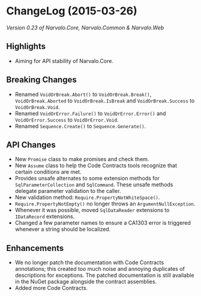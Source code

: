 ChangeLog (2015-03-26)
======================

_Version 0.23 of Narvalo.Core, Narvalo.Common & Narvalo.Web_

## Highlights
- Aiming for API stability of Narvalo.Core.

## Breaking Changes
- Renamed `VoidOrBreak.Abort()` to `VoidOrBreak.Break()`, `VoidOrBreak.Aborted` to `VoidOrBreak.IsBreak`
  and `VoidOrBreak.Success` to `VoidOrBreak.Void`.
- Renamed `VoidOrError.Failure()` to `VoidOrError.Error()` and `VoidOrError.Success` to `VoidOrError.Void`.
- Renamed `Sequence.Create()` to `Sequence.Generate()`.

## API Changes
- New `Promise` class to make promises and check them.
- New `Assume` class to help the Code Contracts tools recognize that certain conditions are met.
- Provides unsafe alternates to some extension methods for `SqlParameterCollection` and `SqlCommand`.
  These unsafe methods delegate parameter validation to the caller.
- New validation method: `Require.PropertyNotWhiteSpace()`.
- `Require.PropertyNotEmpty()` no longer throws an `ArgumentNullException`.
- Whenever it was possible, moved `SqlDataReader` extensions to `IDataRecord` extensions.
- Changed a few parameter names to ensure a CA1303 error is triggered whenever
  a string should be localized.

## Enhancements
- We no longer patch the documentation with Code Contracts annotations; this created too
  much noise and annoying duplicates of descriptions for exceptions. The patched documentation
  is still available in the NuGet package alongside the contract assemblies.
- Added more Code Contracts.

